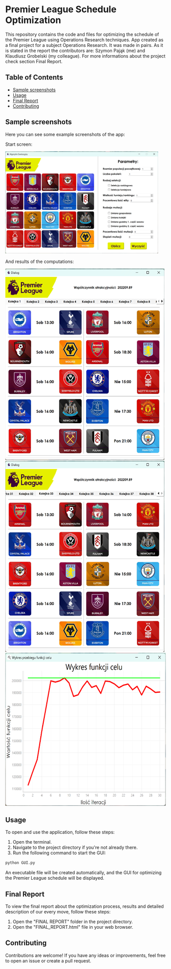 # Premier League Schedule Optimization

This repository contains the code and files for optimizing the schedule of the Premier League using Operations Research techniques. App created as a final project for a subject Operations Research. It was made in pairs. As it is stated in the report the contributors are: Szymon Pająk (me) and Klaudiusz Grobelski (my colleague). For more informations about the project check section Final Report.

## Table of Contents
- [Sample screenshots](#sample-screenshots)
- [Usage](#usage)
- [Final Report](#final-report)
- [Contributing](#contributing)

## Sample screenshots
Here you can see some example screenshots of the app:

Start screen:

<img src="https://github.com/szpajak/portfolio/blob/main/OR%20Final%20Project%20App/report%20files/images/Zrzut%20ekranu%202024-03-17%20170509.png" height="320" width="480">

And results of the computations:

<img src="https://github.com/szpajak/portfolio/blob/main/OR%20Final%20Project%20App/report%20files/images/Zrzut%20ekranu%202024-03-17%201708593.png" height="600" width="500">
<img src="https://github.com/szpajak/portfolio/blob/main/OR%20Final%20Project%20App/report%20files/images/Zrzut%20ekranu%202024-03-17%201709514.png" height="600" width="500">
<img src="https://github.com/szpajak/portfolio/blob/main/OR%20Final%20Project%20App/report%20files/images/Zrzut%20ekranu%202024-03-17%201707352.png" height="480" width="600">

## Usage
To open and use the application, follow these steps:
1. Open the terminal.
2. Navigate to the project directory if you're not already there.
3. Run the following command to start the GUI:

```bash
python GUI.py
```

An executable file will be created automatically, and the GUI for optimizing the Premier League schedule will be displayed.

## Final Report
To view the final report about the optimization process, results and detailed description of our every move, follow these steps:
1. Open the "FINAL REPORT" folder in the project directory.
2. Open the "FINAL_REPORT.html" file in your web browser.

## Contributing
Contributions are welcome! If you have any ideas or improvements, feel free to open an issue or create a pull request.


